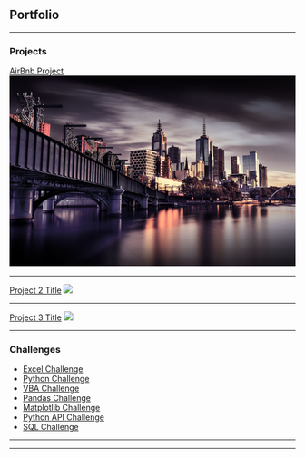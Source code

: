 ## Portfolio

---

### Projects

[AirBnb Project](https://github.com/amagsino/Project-AirBnb)
<img src="images/city.jpg?raw=true"/>

---
[Project 2 Title](/pdf/sample_presentation.pdf)
<img src="images/dummy_thumbnail.jpg?raw=true"/>

---
[Project 3 Title](http://example.com/)
<img src="images/dummy_thumbnail.jpg?raw=true"/>

---

### Challenges

- [Excel Challenge](https://github.com/amagsino/Excel-Challenge)
- [Python Challenge](https://github.com/amagsino/Python-Challenge)
- [VBA Challenge](https://github.com/amagsino/VBA-Challenge)
- [Pandas Challenge](https://github.com/amagsino/Pandas-Challenge)
- [Matplotlib Challenge](https://github.com/amagsino/Matplotlib-Challenge)
- [Python API Challenge](https://github.com/amagsino/Python-API-Challenge)
- [SQL Challenge](https://github.com/amagsino/SQL-Challenge)

---




---
